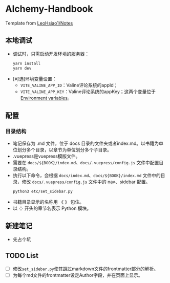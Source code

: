 # Alchemy-Handbook


Template from [LeoHsiao1/Notes](https://github.com/LeoHsiao1/Notes)

## 本地调试

- 调试时，只需启动开发环境的服务器：
  ```sh
  yarn install
  yarn dev
  ```
- [可选]环境变量设置：
    - `VITE_VALINE_APP_ID`：Valine评论系统的appId；
    - `VITE_VALINE_APP_KEY`：Valine评论系统的appKey；这两个变量位于[Environment variables](https://github.com/zfhxi/Alchemy-Handbook/settings/environments/952272111/edit)。

## 配置

### 目录结构

- 笔记保存为 .md 文件，位于 docs 目录的文件夹或者index.md。以书籍为单位划分多个目录，以章节为单位划分多个子目录。
- .vuepress是vuepress模版文件。
- 需要在 `docs/${BOOK}/index.md`、`docs/.vuepress/config.js` 文件中配置目录结构。
- 执行以下命令，会根据 `docs/index.md`、`docs/${BOOK}/index.md` 文件中的目录，修改 `docs/.vuepress/config.js` 文件中的 nav、sidebar 配置。
  ```sh
  python3 etc/set_sidebar.py
  ```
- 书籍目录显示的名称用 《 》 包住。
- 以 ♢ 开头的章节名表示 Python 模块。


## 新建笔记
- 先占个坑

## TODO List

- [ ] 修改`set_sidebar.py`使其跳过markdown文件的frontmatter部分的解析。
- [ ] 为每个md文件的frontmatter设定Author字段，并在页面上显示。
